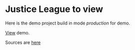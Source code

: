 # Justice League to view

Here is the demo project build in mode *production* for demo.

[View](https://andreyprovkov.github.io/justice-league-to-view/) demo.

Sources are [here](https://github.com/AndreyProvkov/justice-league)
